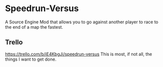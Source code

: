 # Speedrun-Versus
A Source Engine Mod that allows you to go against another player to race to the end of a map the fastest.

## Trello
https://trello.com/b/iE4KbgJi/speedrun-versus
This is most, if not all, the things I want to get done.
